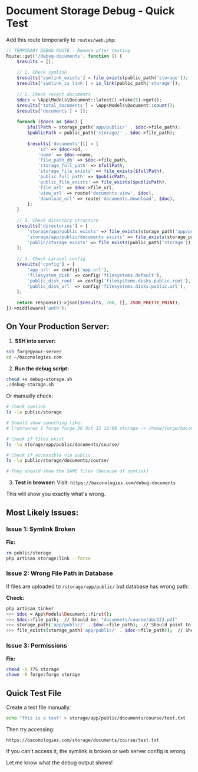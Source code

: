 # Document Storage Debug - Quick Test

Add this route temporarily to `routes/web.php`:

```php
// TEMPORARY DEBUG ROUTE - Remove after testing
Route::get('/debug-documents', function () {
    $results = [];
    
    // 1. Check symlink
    $results['symlink_exists'] = file_exists(public_path('storage'));
    $results['symlink_is_link'] = is_link(public_path('storage'));
    
    // 2. Check recent documents
    $docs = \App\Models\Document::latest()->take(5)->get();
    $results['total_documents'] = \App\Models\Document::count();
    $results['documents'] = [];
    
    foreach ($docs as $doc) {
        $fullPath = storage_path('app/public/' . $doc->file_path);
        $publicPath = public_path('storage/' . $doc->file_path);
        
        $results['documents'][] = [
            'id' => $doc->id,
            'name' => $doc->name,
            'file_path_db' => $doc->file_path,
            'storage_full_path' => $fullPath,
            'storage_file_exists' => file_exists($fullPath),
            'public_full_path' => $publicPath,
            'public_file_exists' => file_exists($publicPath),
            'file_url' => $doc->file_url,
            'view_url' => route('documents.view', $doc),
            'download_url' => route('documents.download', $doc),
        ];
    }
    
    // 3. Check directory structure
    $results['directories'] = [
        'storage/app/public exists' => file_exists(storage_path('app/public')),
        'storage/app/public/documents exists' => file_exists(storage_path('app/public/documents')),
        'public/storage exists' => file_exists(public_path('storage')),
    ];
    
    // 4. Check Laravel config
    $results['config'] = [
        'app_url' => config('app.url'),
        'filesystem_disk' => config('filesystems.default'),
        'public_disk_root' => config('filesystems.disks.public.root'),
        'public_disk_url' => config('filesystems.disks.public.url'),
    ];
    
    return response()->json($results, 200, [], JSON_PRETTY_PRINT);
})->middleware('auth');
```

## On Your Production Server:

1. **SSH into server:**
```bash
ssh forge@your-server
cd ~/baconologies.com
```

2. **Run the debug script:**
```bash
chmod +x debug-storage.sh
./debug-storage.sh
```

Or manually check:

```bash
# Check symlink
ls -la public/storage

# Should show something like:
# lrwxrwxrwx 1 forge forge 36 Oct 15 12:00 storage -> /home/forge/baconologies.com/storage/app/public

# Check if files exist
ls -la storage/app/public/documents/course/

# Check if accessible via public
ls -la public/storage/documents/course/

# They should show the SAME files (because of symlink)
```

3. **Test in browser:**
Visit: `https://baconologies.com/debug-documents`

This will show you exactly what's wrong.

## Most Likely Issues:

### Issue 1: Symlink Broken
**Fix:**
```bash
rm public/storage
php artisan storage:link --force
```

### Issue 2: Wrong File Path in Database
If files are uploaded to `/storage/app/public/` but database has wrong path:

**Check:**
```bash
php artisan tinker
>>> $doc = App\Models\Document::first();
>>> $doc->file_path;  // Should be: "documents/course/abc123.pdf"
>>> storage_path('app/public/' . $doc->file_path);  // Should point to actual file
>>> file_exists(storage_path('app/public/' . $doc->file_path));  // Should be true
```

### Issue 3: Permissions
**Fix:**
```bash
chmod -R 775 storage
chown -R forge:forge storage
```

## Quick Test File

Create a test file manually:
```bash
echo "This is a test" > storage/app/public/documents/course/test.txt
```

Then try accessing:
```
https://baconologies.com/storage/documents/course/test.txt
```

If you can't access it, the symlink is broken or web server config is wrong.

Let me know what the debug output shows!
